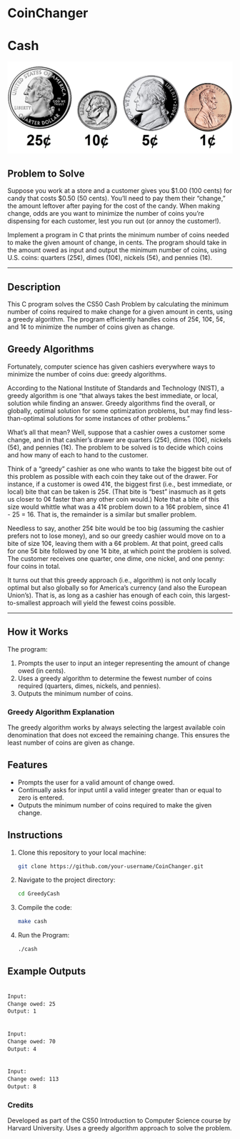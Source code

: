 # CoinChanger

# Cash
![Coin Pic](Images\coins.jpg)

## Problem to Solve
Suppose you work at a store and a customer gives you $1.00 (100 cents) for candy that costs $0.50 (50 cents). You’ll need to pay them their “change,” the amount leftover after paying for the cost of the candy. When making change, odds are you want to minimize the number of coins you’re dispensing for each customer, lest you run out (or annoy the customer!). 

Implement a program in C that prints the minimum number of coins needed to make the given amount of change, in cents. The program should take in the amount owed as input and output the minimum number of coins, using U.S. coins: quarters (25¢), dimes (10¢), nickels (5¢), and pennies (1¢). 

---

## Description
This C program solves the CS50 Cash Problem by calculating the minimum number of coins required to make change for a given amount in cents, using a greedy algorithm. The program efficiently handles coins of 25¢, 10¢, 5¢, and 1¢ to minimize the number of coins given as change.

## Greedy Algorithms
Fortunately, computer science has given cashiers everywhere ways to minimize the number of coins due: greedy algorithms.

According to the National Institute of Standards and Technology (NIST), a greedy algorithm is one “that always takes the best immediate, or local, solution while finding an answer. Greedy algorithms find the overall, or globally, optimal solution for some optimization problems, but may find less-than-optimal solutions for some instances of other problems.”

What’s all that mean? Well, suppose that a cashier owes a customer some change, and in that cashier’s drawer are quarters (25¢), dimes (10¢), nickels (5¢), and pennies (1¢). The problem to be solved is to decide which coins and how many of each to hand to the customer. 

Think of a “greedy” cashier as one who wants to take the biggest bite out of this problem as possible with each coin they take out of the drawer. For instance, if a customer is owed 41¢, the biggest first (i.e., best immediate, or local) bite that can be taken is 25¢. (That bite is “best” inasmuch as it gets us closer to 0¢ faster than any other coin would.) Note that a bite of this size would whittle what was a 41¢ problem down to a 16¢ problem, since 41 - 25 = 16. That is, the remainder is a similar but smaller problem. 

Needless to say, another 25¢ bite would be too big (assuming the cashier prefers not to lose money), and so our greedy cashier would move on to a bite of size 10¢, leaving them with a 6¢ problem. At that point, greed calls for one 5¢ bite followed by one 1¢ bite, at which point the problem is solved. The customer receives one quarter, one dime, one nickel, and one penny: four coins in total.

It turns out that this greedy approach (i.e., algorithm) is not only locally optimal but also globally so for America’s currency (and also the European Union’s). That is, as long as a cashier has enough of each coin, this largest-to-smallest approach will yield the fewest coins possible.

---

## How it Works
The program:
1. Prompts the user to input an integer representing the amount of change owed (in cents).
2. Uses a greedy algorithm to determine the fewest number of coins required (quarters, dimes, nickels, and pennies).
3. Outputs the minimum number of coins.

### Greedy Algorithm Explanation
The greedy algorithm works by always selecting the largest available coin denomination that does not exceed the remaining change. This ensures the least number of coins are given as change.

## Features
- Prompts the user for a valid amount of change owed.
- Continually asks for input until a valid integer greater than or equal to zero is entered.
- Outputs the minimum number of coins required to make the given change.

## Instructions

1. Clone this repository to your local machine:
   ```bash
   git clone https://github.com/your-username/CoinChanger.git

2. Navigate to the project directory:
   ```bash
   cd GreedyCash

3. Compile the code:
     ```bash
     make cash

4. Run the Program:
   ```bash
   ./cash

## Example Outputs

```bash

Input:
Change owed: 25
Output: 1


Input:
Change owed: 70
Output: 4


Input:
Change owed: 113
Output: 8
```

### Credits
Developed as part of the CS50 Introduction to Computer Science course by Harvard University.
Uses a greedy algorithm approach to solve the problem.


